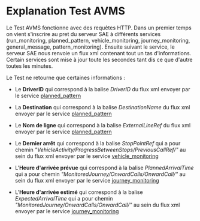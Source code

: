 # Explanation Test AVMS

Le Test AVMS fonctionne avec des requêtes HTTP. Dans un premier temps on vient s'inscrire au pret du serveur SAE
à différents services
(run_monitoring, planned_pattern, vehicle_monitoring, journey_monitoring, general_message, pattern_monitoring).
Ensuite suivant le service, le serveur SAE nous renvoie un flux xml contenant tout un tas d'informations. 
Certain services sont mise à jour toute les secondes tant dis ce que d'autre toutes les minutes.

Le Test ne retourne que certaines informations :
- Le **DriverID** qui correspond à la balise _DriverID_ du flux xml envoyer par le service [planned_pattern](https://github.com/LMontalbano/Tests_Services_ITxPT/blob/main/AVMS/Exemple_XML/PlannedPattern.xml)
- La **Destination** qui correspond à la balise _DestinationName_ du flux xml envoyer par le service [planned_pattern](https://github.com/LMontalbano/Tests_Services_ITxPT/blob/main/AVMS/Exemple_XML/PlannedPattern.xml)
- Le **Nom de ligne** qui correspond à la balise _ExternalLineRef_ du flux xml envoyer par le service [planned_pattern](https://github.com/LMontalbano/Tests_Services_ITxPT/blob/main/AVMS/Exemple_XML/PlannedPattern.xml)
- Le **Dernier arrêt** qui correspond à la balise _StopPointRef_ qui a pour chemin
  _"VehicleActivity/ProgressBetweenStops/PreviousCallRef/"_ au sein du flux xml envoyer par le service [vehicle_monitoring](https://github.com/LMontalbano/Tests_Services_ITxPT/blob/main/AVMS/Exemple_XML/VehicleMonitoring.xml)
  
- L'**Heure d'arrivée prévue** qui correspond à la balise _PlannedArrivalTime_ qui a pour chemin
  _"MonitoredJourney/OnwardCalls/OnwardCall/"_ au sein du flux xml envoyer par le service [journey_monitoring](https://github.com/LMontalbano/Tests_Services_ITxPT/blob/main/AVMS/Exemple_XML/JourneyMonitoring.xml)
  
- L'**Heure d'arrivée estimé** qui correspond à la balise _ExpectedArrivalTime_ qui a pour chemin
  _"MonitoredJourney/OnwardCalls/OnwardCall/"_ au sein du flux xml envoyer par le service [journey_monitoring](https://github.com/LMontalbano/Tests_Services_ITxPT/blob/main/AVMS/Exemple_XML/JourneyMonitoring.xml)